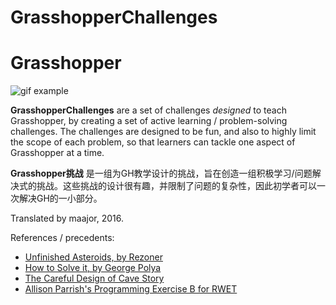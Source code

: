 # GrasshopperChallenges
# Grasshopper 
![gif example](https://raw.githubusercontent.com/provolot/GrasshopperChallenges/master/Challenge_GIFs/ChallengeAExample.gif)

**GrasshopperChallenges** are a set of challenges *designed* to teach Grasshopper, by creating a set of active learning / problem-solving challenges. The challenges are designed to be fun, and also to highly limit the scope of each problem, so that learners can tackle one aspect of Grasshopper at a time.

**Grasshopper挑战** 是一组为GH教学设计的挑战，旨在创造一组积极学习/问题解决式的挑战。这些挑战的设计很有趣，并限制了问题的复杂性，因此初学者可以一次解决GH的一小部分。

Translated by maajor, 2016.

References / precedents:

* [Unfinished Asteroids, by Rezoner](https://github.com/rezoner/unfinished-asteroids/wiki)
* [How to Solve it, by George Polya](https://en.wikipedia.org/wiki/How_to_Solve_It)
* [The Careful Design of Cave Story](https://www.soldierfromthesurface.com/games/cavestory/)
* [Allison Parrish's Programming Exercise B for RWET](https://gist.github.com/aparrish/7be6ecf2d6b761f90c09/)
